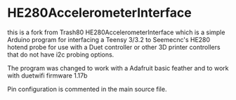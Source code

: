 # HE280AccelerometerInterface

this is a fork from Trash80 HE280AccelerometerInterface which is a simple Arduino program for interfacing a Teensy 3/3.2 to Seemecnc's HE280 hotend probe for use with a Duet controller or other 3D printer controllers that do not have i2c probing options.

The program was changed to work with a Adafruit basic feather and to work with duetwifi firmware 1.17b

Pin configuration is commented in the main source file.
